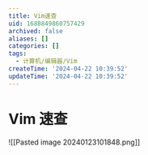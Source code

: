 ```yaml
---
title: Vim速查
uid: 1688849860757429
archived: false
aliases: []
categories: []
tags:
  - 计算机/编辑器/Vim
createTime: '2024-04-22 10:39:52'
updateTime: '2024-04-22 10:39:52'
---
```


# Vim 速查

![[Pasted image 20240123101848.png]]
